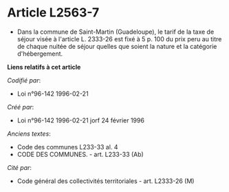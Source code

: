 # Article L2563-7

- Dans la commune de Saint-Martin (Guadeloupe), le tarif de la taxe de séjour visée à l'article L. 2333-26 est fixé à 5 p.
100 du prix peru au titre de chaque nuitée de séjour quelles que soient la nature et la catégorie d'hébergement.

**Liens relatifs à cet article**

_Codifié par_:

  - Loi n°96-142 1996-02-21

_Créé par_:

  - Loi n°96-142 1996-02-21 jorf 24 février 1996

_Anciens textes_:

  - Code des communes L233-33 al. 4
  - CODE DES COMMUNES. - art. L233-33 (Ab)

_Cité par_:

  - Code général des collectivités territoriales - art. L2333-26 (M)
